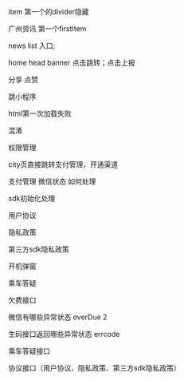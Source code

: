 item 第一个的divider隐藏

广州资讯 第一个firstItem

news list 入口;

 home head banner 点击跳转；点击上报

分享 点赞

跳小程序

html第一次加载失败



混淆

权限管理

city页直接跳转支付管理，开通渠道

支付管理 微信状态 如何处理

sdk初始化处理



用户协议

隐私政策

第三方sdk隐私政策

开机弹窗

乘车答疑



欠费接口

微信有哪些异常状态 overDue 2 

生码接口返回哪些异常状态 errcode

乘车答疑接口

协议接口（用户协议、隐私政策、第三方sdk隐私政策）







